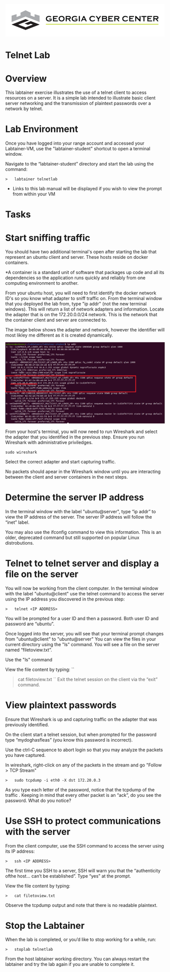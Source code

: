 ![](media/b80e0eacca6dad9d42b5dc3545946591.png)

Telnet Lab
=================================

Overview
========

This labtainer exercise illustrates the use of a telnet client to access
resources on a server. It is a simple lab intended to illustrate basic client
server networking and the transmission of plaintext passwords over a network by
telnet.

Lab Environment
===============

Once you have logged into your range account and accessed your Labtainer-VM,
use the "labtainer-student" shortcut to open a terminal window.

Navigate to the “labtainer-student” directory and start the lab using the
command:

~~~~~~~~~~~~~~~~~~~~~~~~~~~~~~~~~~~~~~~~~~~~~~~~~~~~~~~~~~~~~~~~~~~~~~~~~~~~~~~~
>   labtainer telnetlab
~~~~~~~~~~~~~~~~~~~~~~~~~~~~~~~~~~~~~~~~~~~~~~~~~~~~~~~~~~~~~~~~~~~~~~~~~~~~~~~~

-   Links to this lab manual will be displayed if you wish to view the prompt
    from within your VM

Tasks
=====

Start sniffing traffic
=====

You should have two additional terminal's open after starting the lab that represent an ubuntu client and server. These hosts reside on docker containers.

*A container is a standard unit of software that packages up code and all its dependencies so the application runs quickly and reliably from one computing environment to another.

From your ubuntu host, you will need to first identify the docker network ID's so you know what adapter to sniff traffic on. From the terminal window that you deployed the lab from, type "ip addr" (not the new terminal windows).  This will return a list of network adapters and information.  Locate the adapter that is on the 172.20.0.0/24 network.  This is the network that the container client and server are connected to. 

The image below shows the adapter and network, however the identifier will most likley me different as it is created dynamically.

![](media/adapter.PNG)

From your host's terminal, you will now need to run Wireshark and select the adapter that you identified in the previous step.  Ensure you run Wireshark with administrative priviledges. 

```
sudo wireshark

```

Select the correct adapter and start capturing traffic.

No packets should apear in the Wireshark window until you are interacting between the client and server containers in the next steps.


Determine the server IP address
=====

In the terminal window with the label "ubuntu@server", type “ip addr” to view the IP address of the server. The
server IP address will follow the “inet” label.

You may also use the ifconfig command to view this information. This is an older, deprecated command but still supported on popular Linux distrobutions.

Telnet to telnet server and display a file on the server
=====

You will now be working from the client computer. In the terminal window with the label "ubuntu@client" use the telnet command to access the server using the IP
address you discovered in the previous step:

```
>   telnet <IP ADDRESS>
```

You will be prompted for a user ID and then a password. Both user ID and password are “ubuntu”.

Once logged into the server, you will see that your terminal prompt changes from "ubuntu@client" to "ubuntu@server" You can view the files in your current directory using the "ls" command. You will see a file on the server named “filetoview.txt”. 

Use the "ls" command 

View the file content by typing:
``
>   cat filetoview.txt
``
Exit the telnet session on the client via the “exit” command.

View plaintext passwords
=====

Ensure that Wireshark is up and capturing traffic on the adapter that was previously identified. 

On the client start a telnet session, but when prompted for the password type “mydoghasfleas” (you know this password is incorrect).

Use the ctrl-C sequence to abort login so that you may analyze the packets you have captured.

In wireshark, right-click on any of the packets in the stream and go "Follow > TCP Stream"



```
>   sudo tcpdump -i eth0 -X dst 172.20.0.3
```

As you type each letter of the password, notice that the tcpdump of the traffic . Keeping in mind that every other packet is an “ack”, do you see the password. What do you notice?

Use SSH to protect communications with the server
=====

From the client computer, use the SSH command to access the server using its IP
address:
```
>   ssh <IP ADDRESS>
```
The first time you SSH to a server, SSH will warn you that the “authenticity ofthe host… can’t be established”. Type “yes” at the prompt.

View the file content by typing:
```
>   cat filetoview.txt
```

Observe the tcpdump output and note that there is no readable plaintext.

Stop the Labtainer
==================

When the lab is completed, or you’d like to stop working for a while, run:
```
>   stoplab telnetlab
```
From the host labtainer working directory. You can always restart the labtainer
and try the lab again if you are unable to complete it. 
